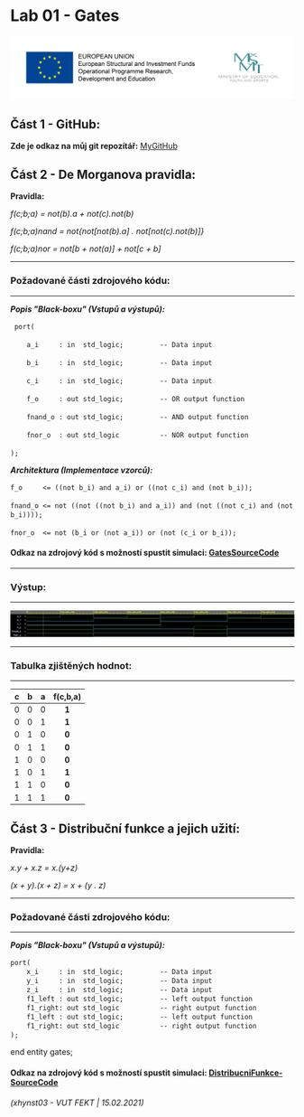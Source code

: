 # Lab 01 - Gates



![Logo](logolink_eng.jpg)

## Část 1 - GitHub:
**Zde je odkaz na můj git repozítář:** [MyGitHub](https://github.com/Heretic2k20/Digital-Electronics-1)

## Část 2 - De Morganova pravidla: 

**Pravidla:**

*f(c;b;a) = not(b).a + not(c).not(b)*

*f(c;b;a)nand = not{not[not(b).a] . not[not(c).not(b)]}*

*f(c;b;a)nor = not[b + not(a)] + not[c + b]*


------------------------------------------------------------------------
### Požadované části zdrojového kódu:
------------------------------------------------------------------------

***Popis "Black-boxu" (Vstupů a výstupů):***

     port(
     
        a_i     : in  std_logic;         -- Data input
        
        b_i     : in  std_logic;         -- Data input
        
        c_i     : in  std_logic;         -- Data input
        
        f_o     : out std_logic;         -- OR output function
        
        fnand_o : out std_logic;         -- AND output function
        
        fnor_o  : out std_logic          -- NOR output function
        
    );


***Architektura (Implementace vzorců):***


    f_o     <= ((not b_i) and a_i) or ((not c_i) and (not b_i));
    
    fnand_o <= not ((not ((not b_i) and a_i)) and (not ((not c_i) and (not b_i))));
    
    fnor_o  <= not (b_i or (not a_i)) or (not (c_i or b_i));
    

#### Odkaz na zdrojový kód s možností spustit simulaci: [GatesSourceCode](https://www.edaplayground.com/x/wtbF)

------------------------------------------------------------------------
### Výstup:
------------------------------------------------------------------------
![VystupSimulace](graf_De_Morganova_pravidla.JPG)

------------------------------------------------------------------------
### Tabulka zjištěných hodnot:
------------------------------------------------------------------------
| **c** | **b** |**a** | **f(c,b,a)** |
| :-: | :-: | :-: | :-: |
| 0 | 0 | 0 | **1** |
| 0 | 0 | 1 | **1** |
| 0 | 1 | 0 | **0** |
| 0 | 1 | 1 | **0** |
| 1 | 0 | 0 | **0** |
| 1 | 0 | 1 | **1** |
| 1 | 1 | 0 | **0** |
| 1 | 1 | 1 | **0** |

## Část 3 - Distribuční funkce a jejich užití: 

**Pravidla:**

*x.y + x.z = x.(y+z)*

*(x + y).(x + z) = x + (y . z)*

------------------------------------------------------------------------
### Požadované části zdrojového kódu:
------------------------------------------------------------------------

***Popis "Black-boxu" (Vstupů a výstupů):***

    port( 
        x_i     : in  std_logic;         -- Data input
        y_i     : in  std_logic;         -- Data input
        z_i     : in  std_logic;         -- Data input
        f1_left : out std_logic;         -- left output function
        f1_right: out std_logic          -- right output function
        f1_left : out std_logic;         -- left output function
        f1_right: out std_logic          -- right output function
    );
end entity gates;
#### Odkaz na zdrojový kód s možností spustit simulaci: [DistribucniFunkce-SourceCode](https://www.edaplayground.com/x/N_B9)

###### (xhynst03 - VUT FEKT  |  15.02.2021)
